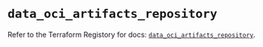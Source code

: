 # `data_oci_artifacts_repository`

Refer to the Terraform Registory for docs: [`data_oci_artifacts_repository`](https://registry.terraform.io/providers/oracle/oci/6.18.0/docs/data-sources/artifacts_repository).

